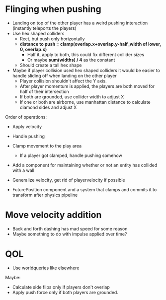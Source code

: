 # Flinging when pushing
- Landing on top of the other player has a weird pushing interaction (instantly teleports the players)
- Use hex shaped colliders
  - Rect, but push only horizontally
  - **distance to push = clamp(overlap.x+overlap.y-half_width of lower, 0, overlap.x)**
    - Half it, apply to both, this could fix different collider sizes
    - Or maybe **sum(widths) / 4** as the constant
  - Should create a tall hex shape
- Maybe if player collision used hex shaped colliders it would be easier to handle sliding off when landing on the other player
  - Player collision shouldn't affect the Y axis.
  - After player momentum is applied, the players are both moved for half of their intersection
  - If both are grounded, use collider width to adjust X
  - If one or both are airborne, use manhattan distance to calculate diamond sides and adjust X

Order of operations:
- Apply velocity
- Handle pushing
- Clamp movement to the play area
  - If a player got clamped, handle pushing somehow

- Add a component for maintaining whether or not an entity has collided with a wall
- Generalize velocity, get rid of playervelocity if possible
- FuturePosition component and a system that clamps and commits it to transform after physics pipeline

# Move velocity addition
- Back and forth dashing has mad speed for some reason
- Maybe something to do with impulse applied over time?

# QOL
- Use worldqueries like elsewhere

Maybe:
- Calculate side flips only if players don't overlap
- Apply push force only if both players are grounded.
